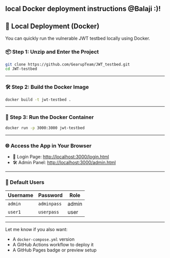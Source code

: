**local Docker deployment instructions**
@Balaji :)!
---

## 🚀 Local Deployment (Docker)

You can quickly run the vulnerable JWT testbed locally using Docker.

### 📦 Step 1: Unzip and Enter the Project

```bash
git clone https://github.com/GearupTeam/JWT_testbed.git
cd JWT-testbed
```

---

### 🛠️ Step 2: Build the Docker Image

```bash
docker build -t jwt-testbed .
```

---

### 🚀 Step 3: Run the Docker Container

```bash
docker run -p 3000:3000 jwt-testbed
```

---

### 🌐 Access the App in Your Browser

* 🔑 Login Page: [http://localhost:3000/login.html](http://localhost:3000/login.html)
* 🛠️ Admin Panel: [http://localhost:3000/admin.html](http://localhost:3000/admin.html)

---

### 📌 Default Users

| Username | Password    | Role  |
| -------- | ----------- | ----- |
| `admin`  | `adminpass` | admin |
| `user1`  | `userpass`  | user  |

---

Let me know if you also want:

* A `docker-compose.yml` version
* A GitHub Actions workflow to deploy it
* A GitHub Pages badge or preview setup

